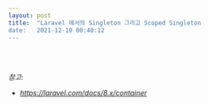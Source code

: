 ```yaml
---
layout: post
title:  "Laravel 에서의 Singleton 그리고 Scoped Singleton
date:   2021-12-10 00:40:12
---
```



<br><br>

_참고_: 

- _https://laravel.com/docs/8.x/container_

<br><br><br>
